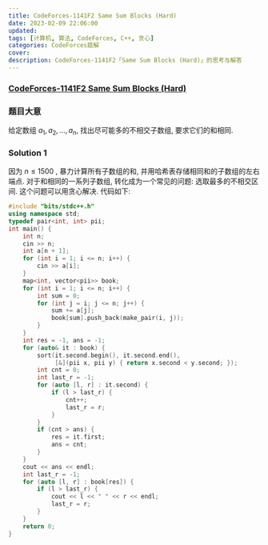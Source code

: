 ```yaml
---
title: CodeForces-1141F2 Same Sum Blocks (Hard) 
date: 2023-02-09 22:06:00
updated:
tags: [计算机, 算法, CodeForces, C++, 贪心]
categories: CodeForces题解
cover: 
description: CodeForces-1141F2「Same Sum Blocks (Hard)」的思考与解答
---
```

### [CodeForces-1141F2 Same Sum Blocks (Hard)](https://codeforces.com/problemset/problem/1141/F2)
### 题目大意
给定数组 $a_1, a_2,..., a_n$, 找出尽可能多的不相交子数组, 要求它们的和相同.
### Solution 1
因为 $n\leq 1500$ , 暴力计算所有子数组的和, 并用哈希表存储相同和的子数组的左右端点. 对于和相同的一系列子数组, 转化成为一个常见的问题: 选取最多的不相交区间. 这个问题可以用贪心解决.
代码如下:
```C++
#include "bits/stdc++.h"
using namespace std;
typedef pair<int, int> pii;
int main() {
    int n;
    cin >> n;
    int a[n + 1];
    for (int i = 1; i <= n; i++) {
        cin >> a[i];
    }
    map<int, vector<pii>> book;
    for (int i = 1; i <= n; i++) {
        int sum = 0;
        for (int j = i; j <= n; j++) {
            sum += a[j];
            book[sum].push_back(make_pair(i, j));
        }
    }
    int res = -1, ans = -1;
    for (auto& it : book) {
        sort(it.second.begin(), it.second.end(),
             [&](pii x, pii y) { return x.second < y.second; });
        int cnt = 0;
        int last_r = -1;
        for (auto [l, r] : it.second) {
            if (l > last_r) {
                cnt++;
                last_r = r;
            }
        }
        if (cnt > ans) {
            res = it.first;
            ans = cnt;
        }
    }
    cout << ans << endl;
    int last_r = -1;
    for (auto [l, r] : book[res]) {
        if (l > last_r) {
            cout << l << " " << r << endl;
            last_r = r;
        }
    }
    return 0;
}
```